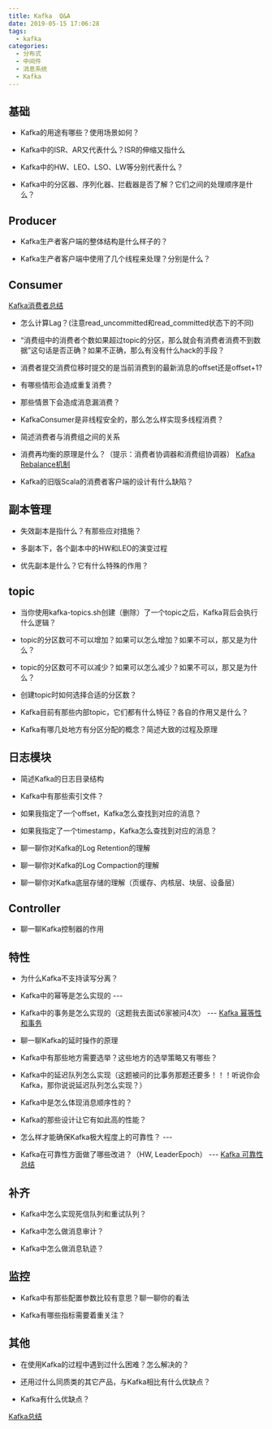 ```yaml
---
title: Kafka  Q&A
date: 2019-05-15 17:06:28
tags:
  - kafka  
categories:
  - 分布式
  - 中间件 
  - 消息系统
  - Kafka   
---
```


<p></p>
<!-- more -->


## 基础
+    Kafka的用途有哪些？使用场景如何？

+    Kafka中的ISR、AR又代表什么？ISR的伸缩又指什么

+    Kafka中的HW、LEO、LSO、LW等分别代表什么？

+    Kafka中的分区器、序列化器、拦截器是否了解？它们之间的处理顺序是什么？


## Producer
+    Kafka生产者客户端的整体结构是什么样子的？

+    Kafka生产者客户端中使用了几个线程来处理？分别是什么？

## Consumer

[Kafka消费者总结](../../../../2016/06/25/kafkaConsumer/)

+    怎么计算Lag？(注意read_uncommitted和read_committed状态下的不同)

+    “消费组中的消费者个数如果超过topic的分区，那么就会有消费者消费不到数据”这句话是否正确？如果不正确，那么有没有什么hack的手段？

+    消费者提交消费位移时提交的是当前消费到的最新消息的offset还是offset+1?

+    有哪些情形会造成重复消费？

+    那些情景下会造成消息漏消费？

+    KafkaConsumer是非线程安全的，那么怎么样实现多线程消费？

+    简述消费者与消费组之间的关系

+    消费再均衡的原理是什么？（提示：消费者协调器和消费组协调器）
     [Kafka Rebalance机制](../../../../2022/05/11/kafkaRebalance/)

+    Kafka的旧版Scala的消费者客户端的设计有什么缺陷？



## 副本管理

+    失效副本是指什么？有那些应对措施？

+    多副本下，各个副本中的HW和LEO的演变过程

+    优先副本是什么？它有什么特殊的作用？

## topic
+    当你使用kafka-topics.sh创建（删除）了一个topic之后，Kafka背后会执行什么逻辑？

+    topic的分区数可不可以增加？如果可以怎么增加？如果不可以，那又是为什么？

+    topic的分区数可不可以减少？如果可以怎么减少？如果不可以，那又是为什么？

+    创建topic时如何选择合适的分区数？

+    Kafka目前有那些内部topic，它们都有什么特征？各自的作用又是什么？

+    Kafka有哪几处地方有分区分配的概念？简述大致的过程及原理

## 日志模块
+    简述Kafka的日志目录结构

+    Kafka中有那些索引文件？

+    如果我指定了一个offset，Kafka怎么查找到对应的消息？

+    如果我指定了一个timestamp，Kafka怎么查找到对应的消息？

+    聊一聊你对Kafka的Log Retention的理解

+    聊一聊你对Kafka的Log Compaction的理解

+    聊一聊你对Kafka底层存储的理解（页缓存、内核层、块层、设备层）


## Controller
+    聊一聊Kafka控制器的作用


## 特性
+    为什么Kafka不支持读写分离？

+    Kafka中的幂等是怎么实现的 ---
+    Kafka中的事务是怎么实现的（这题我去面试6家被问4次） ---
     [Kafka 幂等性和事务](../../../../2022/05/04/kafkaTransaction/)

+    聊一聊Kafka的延时操作的原理

+    Kafka中有那些地方需要选举？这些地方的选举策略又有哪些？

+    Kafka中的延迟队列怎么实现（这题被问的比事务那题还要多！！！听说你会Kafka，那你说说延迟队列怎么实现？）

+    Kafka中是怎么体现消息顺序性的？

+    Kafka的那些设计让它有如此高的性能？

+    怎么样才能确保Kafka极大程度上的可靠性？  ---
+    Kafka在可靠性方面做了哪些改进？（HW, LeaderEpoch） --- 
[Kafka 可靠性总结](../../../../2016/07/05/kafkaReliability/)

## 补齐
+    Kafka中怎么实现死信队列和重试队列？

+    Kafka中怎么做消息审计？

+    Kafka中怎么做消息轨迹？

## 监控
+    Kafka中有那些配置参数比较有意思？聊一聊你的看法

+    Kafka有哪些指标需要着重关注？

## 其他    
+    在使用Kafka的过程中遇到过什么困难？怎么解决的？

+    还用过什么同质类的其它产品，与Kafka相比有什么优缺点？

+    Kafka有什么优缺点？  


[Kafka总结](../../../../2016/05/11/kafka/) 
  